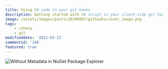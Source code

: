 ```yaml
---
title: Using C# code in your git hooks
description: Getting started with C# script in your client-side git hooks
image: /assets/images/posts/20190907/githooks/cover_image.png
tags:
    - csharp
    - git
modifieddate: '2021-03-21'
commentid: '146'
featured: true
---
```

![Without Metadata in NuGet Package Explorer](/assets/avatar.png)